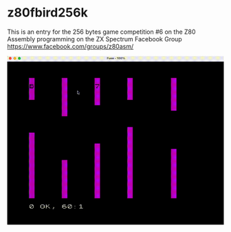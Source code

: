 # z80fbird256k
This is an entry for the 256 bytes game competition #6 on the Z80 Assembly programming on the ZX Spectrum Facebook Group https://www.facebook.com/groups/z80asm/

![FBird](fbird.gif)
